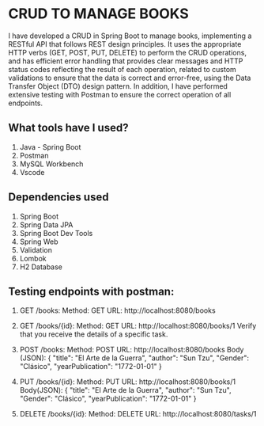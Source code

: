 # CRUD TO MANAGE BOOKS

I have developed a CRUD in Spring Boot to manage books, implementing a RESTful API that follows REST design principles. 
It uses the appropriate HTTP verbs (GET, POST, PUT, DELETE) to perform the CRUD operations, and has efficient error 
handling that provides clear messages and HTTP status codes reflecting the result of each operation, related to custom 
validations to ensure that the data is correct and error-free, using the Data Transfer Object (DTO) design pattern. 
In addition, I have performed extensive testing with Postman to ensure the correct operation of all endpoints.

## What tools have I used?
1. Java - Spring Boot
2. Postman
3. MySQL Workbench
4. Vscode

## Dependencies used
1. Spring Boot
2. Spring Data JPA
3. Spring Boot Dev Tools
4. Spring Web
5. Validation
6. Lombok
7. H2 Database

## Testing endpoints with postman:
1.  GET /books: 
Method: GET 
URL:  http://localhost:8080/books
    
2.  GET /books/{id}: 
Method: GET 
URL:  http://localhost:8080/books/1 
Verify that you receive the details of a specific task.
    
3.  POST /books: 
Method: POST 
URL:  http://localhost:8080/books 
Body (JSON): 
{ 
"title":  "El Arte de la Guerra",
"author":  "Sun Tzu",
"Gender":  "Clásico",
"yearPublication":  "1772-01-01"
}
    
4.  PUT /books/{id}: 
Method: PUT 
URL:  http://localhost:8080/books/1
Body(JSON): 
{ 
"title":  "El Arte de la Guerra",
"author":  "Sun Tzu",
"Gender":  "Clásico",
"yearPublication":  "1772-01-01"
} 

5.  DELETE /books/{id}:
Method: DELETE 
URL:  http://localhost:8080/tasks/1
